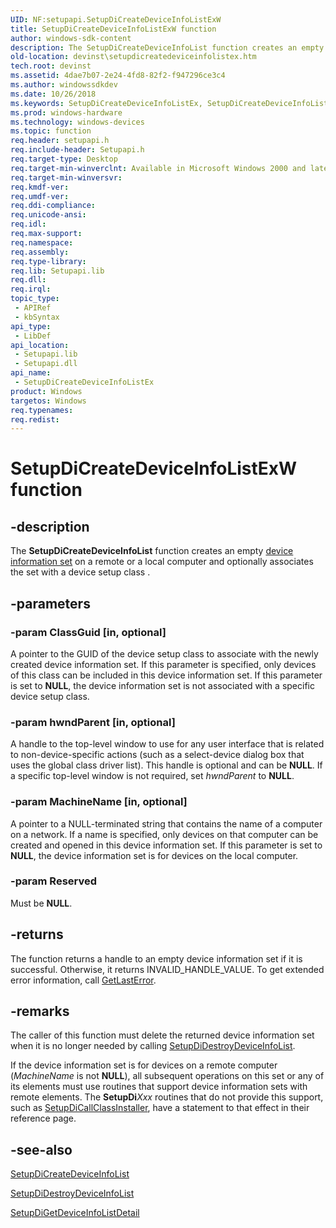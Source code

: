 ```yaml
---
UID: NF:setupapi.SetupDiCreateDeviceInfoListExW
title: SetupDiCreateDeviceInfoListExW function
author: windows-sdk-content
description: The SetupDiCreateDeviceInfoList function creates an empty device information set on a remote or a local computer and optionally associates the set with a device setup class .
old-location: devinst\setupdicreatedeviceinfolistex.htm
tech.root: devinst
ms.assetid: 4dae7b07-2e24-4fd8-82f2-f947296ce3c4
ms.author: windowssdkdev
ms.date: 10/26/2018
ms.keywords: SetupDiCreateDeviceInfoListEx, SetupDiCreateDeviceInfoListEx function [Device and Driver Installation], SetupDiCreateDeviceInfoListExA, SetupDiCreateDeviceInfoListExW, devinst.setupdicreatedeviceinfolistex, di-rtns_584dc470-c07f-4658-b16d-53a2594dabf9.xml, setupapi/SetupDiCreateDeviceInfoListEx
ms.prod: windows-hardware
ms.technology: windows-devices
ms.topic: function
req.header: setupapi.h
req.include-header: Setupapi.h
req.target-type: Desktop
req.target-min-winverclnt: Available in Microsoft Windows 2000 and later versions of Windows.
req.target-min-winversvr: 
req.kmdf-ver: 
req.umdf-ver: 
req.ddi-compliance: 
req.unicode-ansi: 
req.idl: 
req.max-support: 
req.namespace: 
req.assembly: 
req.type-library: 
req.lib: Setupapi.lib
req.dll: 
req.irql: 
topic_type:
 - APIRef
 - kbSyntax
api_type:
 - LibDef
api_location:
 - Setupapi.lib
 - Setupapi.dll
api_name:
 - SetupDiCreateDeviceInfoListEx
product: Windows
targetos: Windows
req.typenames: 
req.redist: 
---
```


# SetupDiCreateDeviceInfoListExW function


## -description


The <b>SetupDiCreateDeviceInfoList</b> function creates an empty <a href="devinst.device_information_sets">device information set</a> on a remote or a local computer and optionally associates the set with a device setup class .


## -parameters




### -param ClassGuid [in, optional]

A pointer to the GUID of the device setup class to associate with the newly created device information set. If this parameter is specified, only devices of this class can be included in this device information set. If this parameter is set to <b>NULL</b>, the device information set is not associated with a specific device setup class.


### -param hwndParent [in, optional]

A handle to the top-level window to use for any user interface that is related to non-device-specific actions (such as a select-device dialog box that uses the global class driver list). This handle is optional and can be <b>NULL</b>. If a specific top-level window is not required, set <i>hwndParent</i> to <b>NULL</b>.


### -param MachineName [in, optional]

A pointer to a NULL-terminated string that contains the name of a computer on a network. If a name is specified, only devices on that computer can be created and opened in this device information set. If this parameter is set to <b>NULL</b>, the device information set is for devices on the local computer.


### -param Reserved

Must be <b>NULL</b>.


## -returns



The function returns a handle to an empty device information set if it is successful. Otherwise, it returns INVALID_HANDLE_VALUE. To get extended error information, call <a href="http://go.microsoft.com/fwlink/p/?linkid=169416">GetLastError</a>.




## -remarks



The caller of this function must delete the returned device information set when it is no longer needed by calling <a href="https://msdn.microsoft.com/a341db0c-9ece-4677-9854-8e0dc29966c6">SetupDiDestroyDeviceInfoList</a>. 

If the device information set is for devices on a remote computer (<i>MachineName</i> is not <b>NULL</b>), all subsequent operations on this set or any of its elements must use routines that support device information sets with remote elements. The <b>SetupDi</b><i>Xxx</i> routines that do not provide this support, such as <a href="https://msdn.microsoft.com/2aa631c3-8d00-4309-a37c-efaa7eda3efa">SetupDiCallClassInstaller</a>, have a statement to that effect in their reference page.




## -see-also




<a href="https://msdn.microsoft.com/0596f422-39ff-41ea-8bbd-63381d418ec8">SetupDiCreateDeviceInfoList</a>



<a href="https://msdn.microsoft.com/a341db0c-9ece-4677-9854-8e0dc29966c6">SetupDiDestroyDeviceInfoList</a>



<a href="https://msdn.microsoft.com/3f624882-9ccc-4be1-92aa-8bba9f0022ea">SetupDiGetDeviceInfoListDetail</a>
 

 

